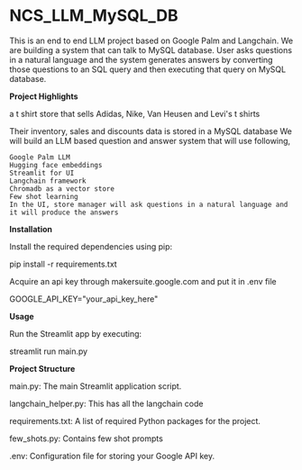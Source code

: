 # NCS_LLM_MySQL_DB
This is an end to end LLM project based on Google Palm and Langchain. We are building a system that can talk to MySQL database. User asks questions in a natural language and the system generates answers by converting those questions to an SQL query and then executing that query on MySQL database.

**Project Highlights**

 a t shirt store that sells Adidas, Nike, Van Heusen and Levi's t shirts

Their inventory, sales and discounts data is stored in a MySQL database
We will build an LLM based question and answer system that will use following,


    Google Palm LLM
    Hugging face embeddings
    Streamlit for UI
    Langchain framework
    Chromadb as a vector store
    Few shot learning
    In the UI, store manager will ask questions in a natural language and it will produce the answers



**Installation**

Install the required dependencies using pip:

pip install -r requirements.txt

Acquire an api key through makersuite.google.com and put it in .env file

GOOGLE_API_KEY="your_api_key_here"

**Usage**

Run the Streamlit app by executing:

streamlit run main.py

**Project Structure**


main.py: The main Streamlit application script.

langchain_helper.py: This has all the langchain code

requirements.txt: A list of required Python packages for the project.

few_shots.py: Contains few shot prompts

.env: Configuration file for storing your Google API key.
